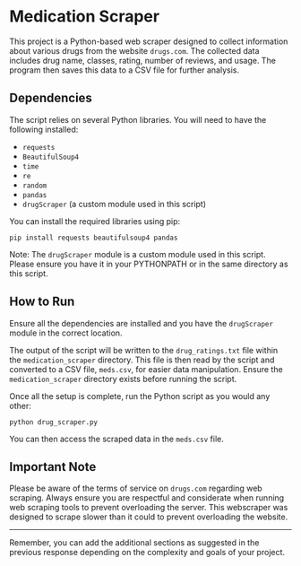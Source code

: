 # Medication Scraper

This project is a Python-based web scraper designed to collect information about various drugs from the website `drugs.com`. The collected data includes drug name, classes, rating, number of reviews, and usage. The program then saves this data to a CSV file for further analysis.

## Dependencies

The script relies on several Python libraries. You will need to have the following installed:

- `requests`
- `BeautifulSoup4`
- `time`
- `re`
- `random`
- `pandas`
- `drugScraper` (a custom module used in this script)

You can install the required libraries using pip:

```shell
pip install requests beautifulsoup4 pandas
```

Note: The `drugScraper` module is a custom module used in this script. Please ensure you have it in your PYTHONPATH or in the same directory as this script. 

## How to Run

Ensure all the dependencies are installed and you have the `drugScraper` module in the correct location. 

The output of the script will be written to the `drug_ratings.txt` file within the `medication_scraper` directory. This file is then read by the script and converted to a CSV file, `meds.csv`, for easier data manipulation. Ensure the `medication_scraper` directory exists before running the script.

Once all the setup is complete, run the Python script as you would any other:

```shell
python drug_scraper.py
```

You can then access the scraped data in the `meds.csv` file.

## Important Note

Please be aware of the terms of service on `drugs.com` regarding web scraping. Always ensure you are respectful and considerate when running web scraping tools to prevent overloading the server. This webscraper was designed to scrape slower than it could to prevent overloading the website.

---

Remember, you can add the additional sections as suggested in the previous response depending on the complexity and goals of your project.
